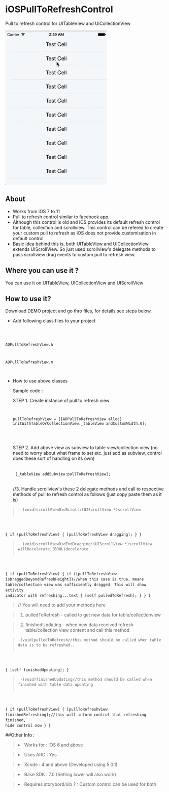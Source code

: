 iOSPullToRefreshControl
=======================

Pull to refresh control for UITableView and UICollectionView

![      ](/iOSPullToRefresh.gif "")


## About 

* Works from iOS 7 to 11
* Pull to refresh control similar to facebook app. 
* Although this control is old and iOS provides its default refresh control for table, collection and scrollview. This control can be refered to create your custom pull to refresh as iOS does not provide customisation in default control.
* Basic idea behind this is, both UITableView and UICollectionView extends UIScrollView. So just used scrollview's delegate methods to pass scrollview drag events to custom pull to refresh view.


## Where you can use it ?

You can use it on UITableView, UICollectionView and UIScrollView



How to use it?
-------------

Download DEMO project and go thro files, for details see steps below,

* Add following class files to your project 

<code> 

ADPullToRefreshView.h

ADPullToRefreshView.m

</code>

* How to use above classes 
   
   Sample code :
   
   STEP 1. Create instance of pull to refresh view
   <code>
   
   pullToRefreshView =  [[ADPullToRefreshView alloc] initWithTableOrCollectionView:_tableView andCustomWidth:0];  
   
   </code>

  STEP 2. Add above view as subview to table view/collection view (no need to worry about what frame to set etc. just add as subview, control does these sort of handling on its own)
   
   <code>
   [_tableView addSubview:pullToRefreshView];
   </code>

  //3. Handle scrollview's these 2 delegate methods and call to respective methods of pull to refresh control as follows (just copy paste them as it is)
   
 ><pre><code>- (void)scrollViewDidScroll:(UIScrollView *)scrollView
{
    if (pullToRefreshView)
    {
        [pullToRefreshView dragging];
    }
}
</code></pre>

 ><pre><code>- (void)scrollViewDidEndDragging:(UIScrollView *)scrollView willDecelerate:(BOOL)decelerate
{
    if (pullToRefreshView)
    {
        if ([pullToRefreshView isDraggedBeyondRefreshHeight])//when this case is true, means table/collection view was sufficiently dragged. This will show activity indicator with refreshing...text
        {
            [self pulledToRefresh];
        }
    }
}
</code></pre>
                                                                          
  >// You will need to add your methods here 
  
  >1. pulledToRefresh - called to get new data for table/collectionview 
  
  >2. finishedUpdating - when new data received refresh table/collection view content and call this method
  
  
><pre><code>-(void)pulledToRefresh//this method should be called when table data is to be refreshed..
{
    [self finishedUpdating];
}
</code></pre>
  
><pre><code> -(void)finishedUpdating//this method should be called when finished with table data updating
{
    if (pullToRefreshView)
    {
        [pullToRefreshView finishedRefreshing];//this will inform control that refreshing finished, hide control now
    }
}
</code></pre>



##Other Info : 


><li>Works for : iOS 6 and above</li>

><li>Uses ARC : Yes </li>

><li>Xcode : 4 and above (Developed using 5.0.1)</li>

><li>Base SDK : 7.0 (Setting lower will also work)</li>

><li>Requires storybord/xib ? : Custom control can be used for both</li>




